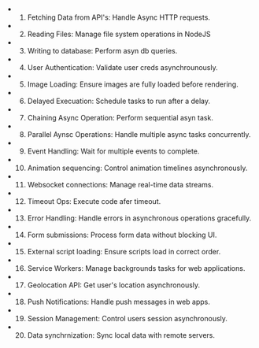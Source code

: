 - 1. Fetching Data from API's: Handle Async HTTP requests. 
- 2. Reading Files: Manage file system operations in NodeJS
- 3. Writing to database: Perform asyn db queries. 
- 4. User Authentication: Validate user creds asynchrounously. 
- 5. Image Loading: Ensure images are fully loaded before rendering. 
- 6. Delayed Execuation: Schedule tasks to run after a delay. 
- 7. Chaining Async Operation: Perform sequential asyn task. 
- 8. Parallel Aynsc Operations: Handle multiple async tasks concurrently. 
- 9. Event Handling: Wait for multiple events to complete. 
- 10. Animation sequencing: Control animation timelines asynchronously. 
- 11. Websocket connections: Manage real-time data streams. 
- 12. Timeout Ops: Execute code afer timeout. 
- 13. Error Handling: Handle errors in asynchronous operations gracefully. 
- 14. Form submissions: Process form data without blocking UI. 
- 15. External script loading: Ensure scripts load in correct order. 
- 16. Service Workers: Manage backgrounds tasks for web applications. 
- 17. Geolocation API: Get user's location asynchronously. 
- 18. Push Notifications: Handle push messages in web apps. 
- 19. Session Management: Control users session asynchronously. 
- 20. Data synchrnization: Sync local data with remote servers. 